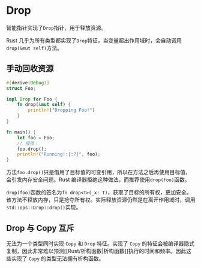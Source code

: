 # Drop

智能指针实现了`Drop`指针，用于释放资源。

Rust 几乎为所有类型都实现了`Drop`特征，当变量超出作用域时，会自动调用`drop(&mut self)`方法。

## 手动回收资源

```rust
#[derive(Debug)]
struct Foo;

impl Drop for Foo {
    fn drop(&mut self) {
        println!("Dropping Foo!")
    }
}

fn main() {
    let foo = Foo;
    // 报错！
    foo.drop();
    println!("Running!:{:?}", foo);
}
```

方法`foo.drop()`只是借用了目标值的可变引用，所以在方法之后再使用目标值，会引发内存安全问题。Rust 编译器拒绝这种做法，而推荐使用`drop(foo)`函数。

`drop(foo)`函数的签名为`fn drop<T>(_x: T)`，获取了目标的所有权，更加安全。该方法不释放内存，只是抢夺所有权。实际释放资源仍然是在离开作用域时，调用`std::ops::Drop::drop()`实现。

## Drop 与 Copy 互斥

无法为一个类型同时实现 `Copy` 和 `Drop` 特征。实现了 `Copy` 的特征会被编译器隐式复制，因此非常难以预测[[Rust/析构函数|析构函数]]执行的时间和频率。因此这些实现了 `Copy` 的类型无法拥有析构函数。